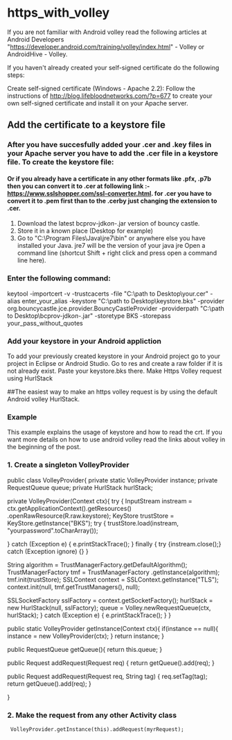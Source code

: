 # https_with_volley

 If you are not familiar with Android volley read the following articles at Android Developers "https://developer.android.com/training/volley/index.html" - Volley or AndroidHive - Volley.


If you haven't already created your self-signed certificate do the following steps:

Create self-signed certificate (Windows - Apache 2.2):
Follow the instructions of http://blog.lifebloodnetworks.com/?p=677 to create your own self-signed certificate and install it on your Apache server. 

## Add the certificate to a keystore file

### After you have succesfully added your .cer and .key files in your Apache server you have to add the .cer file in a keystore file. To create the keystore file:
#### Or if you already have a certificate in any other formats like .pfx, .p7b then you can convert it to .cer at following link :- https://www.sslshopper.com/ssl-converter.html. for .cer you have to convert it to .pem first than to the .cerby just changing the extension to .cer. 

1. Download the latest bcprov-jdk*on-*.jar version of bouncy castle.
2. Store it in a known place (Desktop for example)
3. Go to "C:\Program Files\Java\jre7\bin" or anywhere else you have installed your Java. jre7 will be the version of your java jre
Open a command line (shortcut Shift + right click and press open a command line here).

### Enter the following command: 
keytool -importcert -v -trustcacerts -file "C:\path to Desktop\your.cer" -alias enter_your_alias -keystore "C:\path to Desktop\keystore.bks" -provider org.bouncycastle.jce.provider.BouncyCastleProvider -providerpath "C:\path to Desktop\bcprov-jdk*on-*.jar" -storetype BKS -storepass your_pass_without_quotes

### Add your keystore in your Android appliction

To add your previously created keystore in your Android project go to your project in Eclipse or Android Studio. Go to res and create a raw folder if it is not already exist. Paste your keystore.bks there.
Make Https Volley request using HurlStack

##The easiest way to make an https volley request is by using the default Android volley HurlStack.


### Example

This example explains the usage of keystore and how to read the crt. If you want more details on how to use android volley read the links about volley in the beginning of the post.

### 1. Create a singleton VolleyProvider

public class VolleyProvider{ 
private static VolleyProvider instance; 
private RequestQueue queue; 
private HurlStack hurlStack; 
 
 private VolleyProvider(Context ctx){
  try {
   InputStream instream = ctx.getApplicationContext().getResources()
     .openRawResource(R.raw.keystore);
   KeyStore trustStore = KeyStore.getInstance("BKS");
   try {
    trustStore.load(instream, "yourpassword".toCharArray());
    
   } catch (Exception e) {
    e.printStackTrace();
   } finally {
    try {instream.close();} catch (Exception ignore) {}
   }
   
   String algorithm = TrustManagerFactory.getDefaultAlgorithm();
   TrustManagerFactory tmf = TrustManagerFactory
     .getInstance(algorithm);
   tmf.init(trustStore);
   SSLContext context = SSLContext.getInstance("TLS");
   context.init(null, tmf.getTrustManagers(), null);

   SSLSocketFactory sslFactory = context.getSocketFactory();
   hurlStack = new HurlStack(null, sslFactory);
   queue = Volley.newRequestQueue(ctx, hurlStack);
  } catch (Exception e) {
   e.printStackTrace();
  }
 }
 
 public static VolleyProvider getInstance(Context ctx){
  if(instance == null){
   instance = new VolleyProvider(ctx);
  }
  return instance;
 }
 
 public RequestQueue getQueue(){
  return this.queue;
 }
 
 public <T> Request<T> addRequest(Request<T> req) {
              return getQueue().add(req);
    }
 
 public <T> Request<T> addRequest(Request<T> req, String tag) {
             req.setTag(tag);
  return getQueue().add(req);
    }

}

### 2. Make the request from any other Activity class 

     VolleyProvider.getInstance(this).addRequest(myrRequest);
